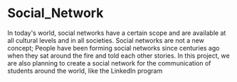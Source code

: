 # Social_Network
In today's world, social networks have a certain scope and are available at all cultural levels and in all societies. Social networks are not a new concept; People have been forming social networks since centuries ago when they sat around the fire and told each other stories.
In this project, we are also planning to create a social network for the communication of students around the world, like the LinkedIn program
